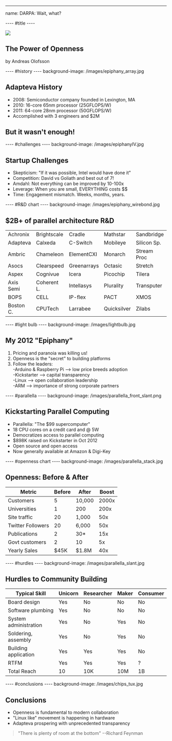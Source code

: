 ----  ----
name: DARPA: Wait, what?

---- #title ----

![](/images/epiphanyIV.jpg)
## The Power of Openness
by Andreas Olofsson

---- #history ----
background-image: /images/epiphany_array.jpg

## Adapteva History
- 2008: Semiconductor company founded in Lexington, MA
- 2010: 16-core 65nm processor (25GFLOPS/W)
- 2011: 64-core 28nm processor (50GFLOPS/W)
- Accomplished with 3 engineers and $2M
 
## But it wasn't enough!

---- #challenges ----
background-image: /images/epiphanyIV.jpg

## Startup Challenges
* Skepticism: "If it was possible, Intel would have done it"  
* Competition: David vs Goliath and best out of 7!
* Amdahl: Not everything can be improved by 10-100x  
* Leverage: When you are small, EVERYTHING costs $$  
* Time: Engagement mismatch. Weeks, months, years.  

---- #R&D chart ----
background-image: /images/epiphany_wirebond.jpg

## $2B+ of parallel architecture R&D 
|           |             |             |             |             |
|-----------|-------------|-------------|------------ | ----------- |
| Achronix  | Brightscale | Cradle      | Mathstar    | Sandbridge  | 
| Adapteva  | Calxeda     | C-Switch    | Mobileye    | Silicon Sp. |
| Ambric    | Chameleon   | ElementCXI  | Monarch     | Stream Proc |
| Asocs     | Clearspeed  | Greenarrays | Octasic     | Stretch     |
| Aspex     | Cognivue    | Icera       | Picochip    | Tilera      |
| Axis Semi | Coherent L. | Intellasys  | Plurality   | Transputer  |
| BOPS      | CELL        | IP-flex     | PACT        | XMOS        |
| Boston C. | CPUTech     | Larrabee    | Quicksilver | Zilabs      |

---- #light bulb ----
background-image: /images/lightbulb.jpg

## My 2012 "Epiphany"

1. Pricing and paranoia was killing us!
2. Openness is the "secret" to building platforms
3. Follow the leaders:    
-Arduino & Raspberry Pi --> low price breeds adoption   
-Kickstarter --> capital transparency  
-Linux --> open collaboration leadership  
-ARM --> importance of strong corporate partners  

---- #parallella ----
background-image:  /images/parallella_front_slant.png

## Kickstarting Parallel Computing
* Parallella: "The $99 supercomputer"
* 18 CPU cores on a credit card and @ 5W 
* Democratizes access to parallel computing
* $898K raised on Kickstarter in Oct 2012
* Open source and open access
* Now generally available at Amazon & Digi-Key

---- #openness chart ----
background-image: /images/parallella_stack.jpg

## Openness: Before & After
| Metric            | Before |  After   | Boost  | 
| -------------     |------- | ---------| -----  |
| Customers         | 5      |  10,000  | 2000x  |
| Universities      | 1      |  200     | 200x   |
| Site traffic      | 20     |  1,000   | 50x    |
| Twitter Followers | 20     |  6,000   | 50x    |
| Publications      | 2      |  30*     | 15x    |
| Govt customers    | 2      |  10      | 5x     |
| Yearly Sales      | $45K   |  $1.8M   | 40x    |


---- #hurdles ----
background-image: /images/parallella_slant.jpg

## Hurdles to Community Building
| Typical Skill         | Unicorn   | Researcher | Maker  | Consumer 
| ------------          | --------  | ---------- | -----  | ---------
| Board design          | Yes       | No         | No     | No 
| Software plumbing     | Yes       | No         | No     | No
| System administration | Yes       | No         | Yes    | No
| Soldering, assembly   | Yes       | No         | Yes    | No
| Building application  | Yes       | Yes        | Yes    | No
| RTFM                  | Yes       | Yes        | Yes    | ?
| Total Reach           | 10        | 10K        | 10M    | 1B

---- #conclusions ----
background-image: /images/chips_tux.jpg

## Conclusions

* Openness is fundamental to modern collaboration
* "Linux like" movement is happening in hardware
* Adapteva prospering with unprecedented transparency

> "There is plenty of room at the bottom" 
--Richard Feynman













